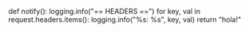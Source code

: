 def notify():
    logging.info("== HEADERS ==")
    for key, val in request.headers.items():
        logging.info("%s: %s", key, val)
    return "hola!"

